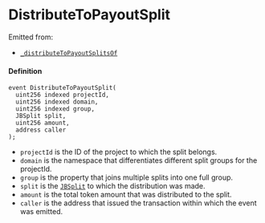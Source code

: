 # DistributeToPayoutSplit

Emitted from:

* [`_distributeToPayoutSplitsOf`](/dev/api/contracts/or-payment-terminals/or-abstract/jbpayoutredemptionpaymentterminal/write/-_distributetopayoutsplitsof.md)

#### Definition

```
event DistributeToPayoutSplit(
  uint256 indexed projectId,
  uint256 indexed domain,
  uint256 indexed group,
  JBSplit split,
  uint256 amount,
  address caller
);
```

* `projectId` is the ID of the project to which the split belongs.
* `domain` is the namespace that differentiates different split groups for the projectId.
* `group` is the property that joins multiple splits into one full group.
* `split` is the [`JBSplit`](/dev/api/data-structures/jbsplit.md) to which the distribution was made.
* `amount` is the total token amount that was distributed to the split.
* `caller` is the address that issued the transaction within which the event was emitted.

